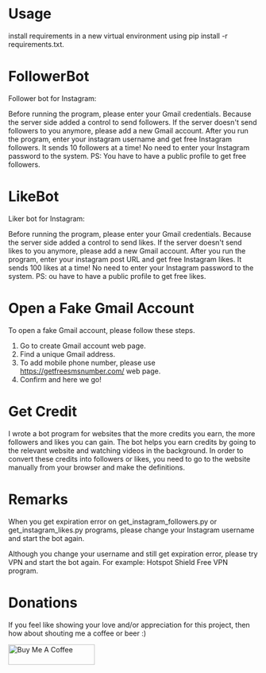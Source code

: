# Usage
install requirements in a new virtual environment using pip install -r requirements.txt.

# FollowerBot
Follower bot for Instagram:

Before running the program, please enter your Gmail credentials. Because the server side added a control to send followers. If the server doesn't send followers to you anymore, please add a new Gmail account.
After you run the program, enter your instagram username and get free Instagram followers. It sends 10 followers at a time! No need to enter your Instagram password to the system. PS: You have to have a public profile to get free followers. 

# LikeBot
Liker bot for Instagram:

Before running the program, please enter your Gmail credentials. Because the server side added a control to send likes. If the server doesn't send likes to you anymore, please add a new Gmail account.
After you run the program, enter your instagram post URL and get free Instagram likes. It sends 100 likes at a time! No need to enter your Instagram password to the system. PS: ou have to have a public profile to get free likes.

# Open a Fake Gmail Account

To open a fake Gmail account, please follow these steps.

1) Go to create Gmail account web page.
2) Find a unique Gmail address.
3) To add mobile phone number, please use https://getfreesmsnumber.com/ web page.
4) Confirm and here we go!

# Get Credit

I wrote a bot program for websites that the more credits you earn, the more followers and likes you can gain. The bot helps you earn credits by going to the relevant website and watching videos in the background. In order to convert these credits into followers or likes, you need to go to the website manually from your browser and make the definitions.

# Remarks

When you get expiration error on get_instagram_followers.py or get_instagram_likes.py programs, please change your Instagram username and start the bot again.

Although you change your username and still get expiration error, please try VPN and start the bot again. For example: Hotspot Shield Free VPN program.

# Donations
If you feel like showing your love and/or appreciation for this project, then how about shouting me a coffee or beer :)

<a href="https://www.buymeacoffee.com/asimzorlu" target="_blank"><img src="https://cdn.buymeacoffee.com/buttons/default-orange.png" alt="Buy Me A Coffee" height="41" width="174"></a>
